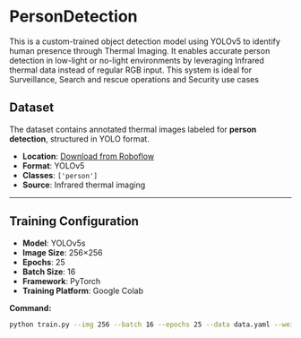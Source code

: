 # PersonDetection
This is a custom-trained object detection model using YOLOv5 to identify human presence through Thermal Imaging.  It enables accurate person detection in low-light or no-light environments by leveraging Infrared thermal data instead of regular RGB input.  This system is ideal for Surveillance, Search and rescue operations and Security use cases

## Dataset

The dataset contains annotated thermal images labeled for **person detection**, structured in YOLO format.

- **Location**: [Download from Roboflow](https://universe.roboflow.com/YOUR-USERNAME/YOUR-PROJECT-NAME)
- **Format**: YOLOv5
- **Classes**: `['person']`
- **Source**: Infrared thermal imaging

---

## Training Configuration

- **Model**: YOLOv5s
- **Image Size**: 256×256
- **Epochs**: 25
- **Batch Size**: 16
- **Framework**: PyTorch
- **Training Platform**: Google Colab

**Command:**
```bash
python train.py --img 256 --batch 16 --epochs 25 --data data.yaml --weights yolov5s.pt --cache
